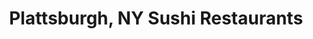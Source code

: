 ---
layout: city
title: Plattsburgh, NY Sushi Restaurants
permalink: /new-york/plattsburgh/
stateAbbr: NY
stateName: New York
cityName: Plattsburgh
---